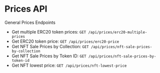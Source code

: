 # Prices API
General Prices Endpoints

* Get multiple ERC20 token prices: `GET /api/prices/erc20-multiple-prices`
* Get ERC20 token price: `GET /api/prices/erc20-price`
* Get NFT Sale Prices by Collection: `GET /api/prices/nft-sale-prices-by-collection`
* Get NFT Sale Prices by Token ID: `GET /api/prices/nft-sale-prices-by-token-id`
* Get NFT lowest price: `GET /api/prices/nft-lowest-price`
